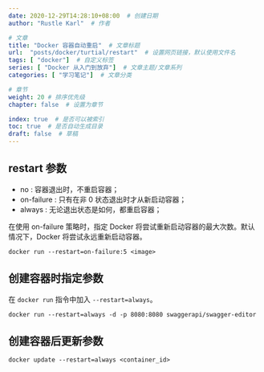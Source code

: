 ```yaml
---
date: 2020-12-29T14:28:10+08:00  # 创建日期
author: "Rustle Karl"  # 作者

# 文章
title: "Docker 容器自动重启"  # 文章标题
url:  "posts/docker/turtial/restart"  # 设置网页链接，默认使用文件名
tags: [ "docker"]  # 自定义标签
series: [ "Docker 从入门到放弃"]  # 文章主题/文章系列
categories: [ "学习笔记"]  # 文章分类

# 章节
weight: 20 # 排序优先级
chapter: false  # 设置为章节

index: true  # 是否可以被索引
toc: true  # 是否自动生成目录
draft: false  # 草稿
---
```


## restart 参数

- no : 容器退出时，不重启容器；
- on-failure : 只有在非 0 状态退出时才从新启动容器；
- always : 无论退出状态是如何，都重启容器；

在使用 on-failure 策略时，指定 Docker 将尝试重新启动容器的最大次数。默认情况下，Docker 将尝试永远重新启动容器。

```shell
docker run --restart=on-failure:5 <image>
```

## 创建容器时指定参数

在 `docker run` 指令中加入 `--restart=always`。

```shell
docker run --restart=always -d -p 8080:8080 swaggerapi/swagger-editor
```

## 创建容器后更新参数

```shell
docker update --restart=always <container_id>
```
